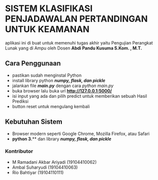 # SISTEM KLASIFIKASI PENJADAWALAN PERTANDINGAN UNTUK KEAMANAN

aplikasi ini di buat untuk memenuhi tugas akhir yaitu Pengujian Perangkat Lunak yang di Ampu oleh Dosen
**Abdi Pandu Kusuma S.Kom. , M.T.**


## Cara Penggunaan

 - pastikan sudah menginstal Python 
 - install library python ***numpy, flask, dan pickle***
 - jalankan file ***main.py*** dengan cara *python main.py*
 - buka browser lalu buka url **http://127.0.0.1:5000/**
 - isi input yang ada dan pilih predict untuk memberikan sebuah Hasil Prediksi
 - button reset untuk mengulang kembali
 
 ## Kebutuhan Sistem

-   Browser modern seperti Google Chrome, Mozilla Firefox, atau Safari
- **python 3.**** dan library ***numpy, flask, dan pickle***


### Kontributor

 - M Ramadani Akbar Ariyadi	(19104410062)
 - Ambal Suharyudi			(19104410063)
 - Rio Bahtiyar				(19104110111)